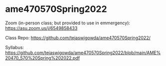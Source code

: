 # ame470570Spring2022

Zoom (in-person class; but provided to use in emmergency): https://asu.zoom.us/j/6549858433

Class Repo: https://github.com/tejaswigowda/ame470570Spring2022/

Syllabus: https://github.com/tejaswigowda/ame470570Spring2022/blob/main/AME%20470_570%20Spring%202022.pdf

